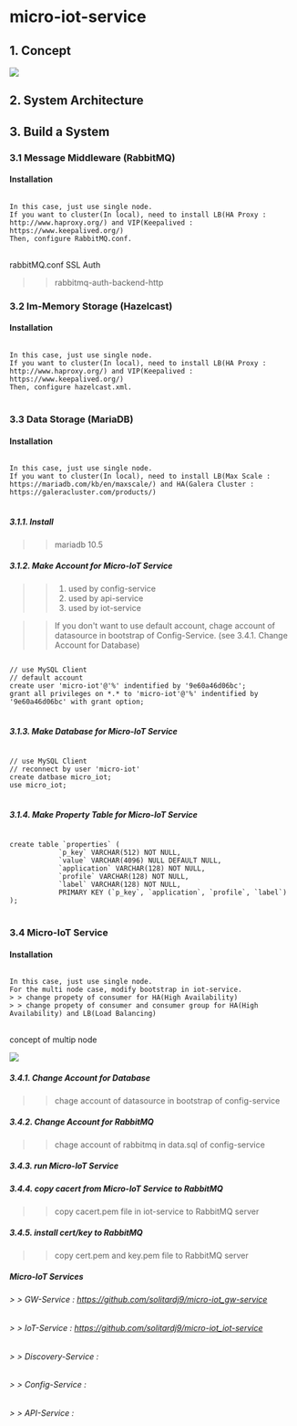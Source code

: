# micro-iot-service

## 1. Concept
<div>
  <img src="https://user-images.githubusercontent.com/24906833/90782997-7d6b1700-e33a-11ea-87a5-3e0abad79102.png">
</div>
  
## 2. System Architecture

## 3. Build a System
### 3.1 Message Middleware (RabbitMQ)
#### Installation
<pre>
<code>
In this case, just use single node.
If you want to cluster(In local), need to install LB(HA Proxy : http://www.haproxy.org/) and VIP(Keepalived : https://www.keepalived.org/)
Then, configure RabbitMQ.conf.
</code>
</pre>

rabbitMQ.conf
SSL
Auth
> > rabbitmq-auth-backend-http

### 3.2 Im-Memory Storage (Hazelcast)
#### Installation
<pre>
<code>
In this case, just use single node.
If you want to cluster(In local), need to install LB(HA Proxy : http://www.haproxy.org/) and VIP(Keepalived : https://www.keepalived.org/)
Then, configure hazelcast.xml.
</code>
</pre>

### 3.3 Data Storage (MariaDB)
#### Installation
<pre>
<code>
In this case, just use single node.
If you want to cluster(In local), need to install LB(Max Scale : https://mariadb.com/kb/en/maxscale/) and HA(Galera Cluster : https://galeracluster.com/products/)
</code>
</pre>
##### 3.1.1. Install
> > mariadb 10.5

##### 3.1.2. Make Account for Micro-IoT Service
> > 1) used by config-service
> > 2) used by api-service
> > 3) used by iot-service

> > If you don't want to use default account, chage account of datasource in bootstrap of Config-Service. (see 3.4.1. Change Account for Database)
> > 
<pre>
<code>
// use MySQL Client
// default account
create user 'micro-iot'@'%' indentified by '9e60a46d06bc';
grant all privileges on *.* to 'micro-iot'@'%' indentified by '9e60a46d06bc' with grant option;
</code>
</pre>

##### 3.1.3. Make Database for Micro-IoT Service
<pre>
<code>
// use MySQL Client
// reconnect by user 'micro-iot'
create datbase micro_iot;
use micro_iot;
</code>
</pre>

##### 3.1.4. Make Property Table for Micro-IoT Service
<pre>
<code>
create table `properties` (
			`p_key` VARCHAR(512) NOT NULL,
			`value` VARCHAR(4096) NULL DEFAULT NULL,
			`application` VARCHAR(128) NOT NULL,
			`profile` VARCHAR(128) NOT NULL,
			`label` VARCHAR(128) NOT NULL,
			PRIMARY KEY (`p_key`, `application`, `profile`, `label`)
);
</code>
</pre>

### 3.4 Micro-IoT Service
#### Installation
<pre>
<code>
In this case, just use single node.
For the multi node case, modify bootstrap in iot-service.
> > change propety of consumer for HA(High Availability)
> > change propety of consumer and consumer group for HA(High Availability) and LB(Load Balancing)
</code>
</pre>
concept of multip node
<div>
  <img src="https://user-images.githubusercontent.com/24906833/90783213-c4590c80-e33a-11ea-8c28-2bba7619a37f.png">
</div>

##### 3.4.1. Change Account for Database
> > chage account of datasource in bootstrap of config-service

##### 3.4.2. Change Account for RabbitMQ
> > chage account of rabbitmq in data.sql of config-service

##### 3.4.3. run Micro-IoT Service

##### 3.4.4. copy cacert from Micro-IoT Service to RabbitMQ
> > copy cacert.pem file in iot-service to RabbitMQ server

##### 3.4.5. install cert/key to RabbitMQ
> > copy cert.pem and key.pem file to RabbitMQ server

##### Micro-IoT Services
###### > > GW-Service : https://github.com/solitardj9/micro-iot_gw-service
###### > > IoT-Service : https://github.com/solitardj9/micro-iot_iot-service
###### > > Discovery-Service : 
###### > > Config-Service : 
###### > > API-Service : 





